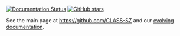 
[![Documentation Status](https://readthedocs.org/projects/class-sz/badge/?version=latest)](https://class-sz.readthedocs.io/en/latest/index.html) [![GitHub stars](https://img.shields.io/github/stars/username/repository.svg?style=social&label=Star)](https://github.com/username/repository/stargazers)



See the main page at https://github.com/CLASS-SZ and our [evolving documentation](https://class-sz.readthedocs.io/en/latest/index.html). 
